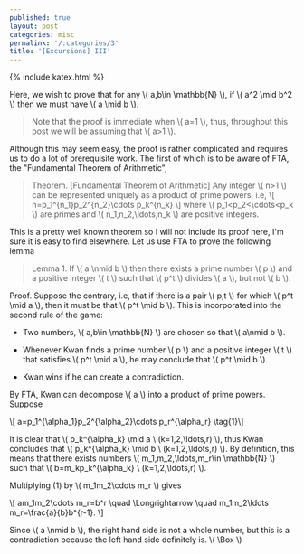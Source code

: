 ```yaml
---
published: true
layout: post
categories: misc
permalink: '/:categories/3'
title: '[Excursions] III'
---
```

{% include katex.html %}

Here, we wish to prove that for any \\( a,b\in \mathbb{N} \\), if \\( a^2 \mid b^2 \\) then we must have \\( a \mid b \\). 

> Note that the proof is immediate when \\( a=1 \\), thus, throughout this post we will be assuming that \\( a>1 \\). 

Although this may seem easy, the proof is rather complicated and requires us to do a lot of prerequisite work. The first of which is to be aware of FTA, the "Fundamental Theorem of Arithmetic",

> Theorem. [Fundamental Theorem of Arithmetic] Any integer \\( n>1 \\) can be represented uniquely as a product of prime powers, i.e,
\\[ n=p_1^{n_1}p_2^{n_2}\cdots p_k^{n_k} \\]
where \\( p_1<p_2<\cdots<p_k \\) are primes and \\( n_1,n_2,\ldots,n_k \\) are positive integers.

This is a pretty well known theorem so I will not include its proof here, I'm sure it is easy to find elsewhere. Let us use FTA to prove the following lemma

> Lemma 1. If \\( a \nmid b \\) then there exists a prime number \\( p \\) and a positive integer \\( t \\) such that \\( p^t \\) divides \\( a \\), but not \\( b \\).

Proof. Suppose the contrary, i.e, that if there is a pair \\( p,t \\) for which \\( p^t \mid a \\), then it must be that \\( p^t \mid b \\). This is incorporated into the second rule of the game:

- Two numbers, \\( a,b\in \mathbb{N} \\) are chosen so that \\( a\nmid b \\).

- Whenever Kwan finds a prime number \\( p \\) and a positive integer \\( t \\) that satisfies \\( p^t \mid a \\), he may conclude that \\( p^t \mid b \\).

- Kwan wins if he can create a contradiction.

By FTA, Kwan can decompose \\( a \\) into a product of prime powers. Suppose

\\[ a=p_1^{\alpha_1}p_2^{\alpha_2}\cdots p_r^{\alpha_r} \tag{1}\\]

It is clear that \\( p_k^{\alpha_k} \mid a \ (k=1,2,\ldots,r) \\), thus Kwan concludes that \\( p_k^{\alpha_k} \mid b \ (k=1,2,\ldots,r) \\). By definition, this means that there exists numbers \\( m_1,m_2,\ldots,m_r\in \mathbb{N} \\) such that \\( b=m_kp_k^{\alpha_k} \ (k=1,2,\ldots,r) \\). 

Multiplying (1) by \\( m_1m_2\cdots m_r \\) gives

\\[ am_1m_2\cdots m_r=b^r \quad \Longrightarrow \quad m_1m_2\ldots m_r=\frac{a}{b}b^{r-1}. \\]

Since \\( a \nmid b \\), the right hand side is not a whole number, but this is a contradiction because the left hand side definitely is. \\( \Box \\)
